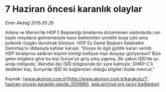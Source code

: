 # 7 Haziran öncesi karanlık olaylar

*Emin Akdağ 2015.05.26*

<div class="pNewsDetailMainContent ctx_content" itemprop="articleBody">
 <p>
  Adana ve Mersin’de HDP İl Başkanlığı binalarına düzenlenen saldırılarda can kaybı meydana gelmemesiyle kaos beklentileri şimdilik boşa çıktı ama polemik rüzgârı durulmak bilmiyor. HDP Eş Genel Başkanı Selahattin Demirtaş’ın iddiasıyla kafalar karışık: “Dosya ile ilgili gizlilik kararı verildi. HDP binalarına saldıran kişinin kimliği belliyse niye dosyayı gizliyorsun? Bize gelen bilgilere göre bu kişi Suriye’ye giriş çıkış yapmış. Bir yakını IŞİD’de şu anda militandır. (Kendisi de) IŞİD bölgesinde bir süre kalmıştır. DHKP-C’li dedikleri kişi, Suriye’de IŞİD ile bağlantıları olduğu bilgileri bizde mevcut.”
 </p>
</div>


Kaynak: [www.aksiyon.com.tr](http://www.aksiyon.com.tr/karakutu/7-haziran-oncesi-karanlik-olaylar_550990), [web.archive.org (arşiv bağlantısı)](http://web.archive.org/web/20151214163349/http://www.aksiyon.com.tr/karakutu/7-haziran-oncesi-karanlik-olaylar_550990)
